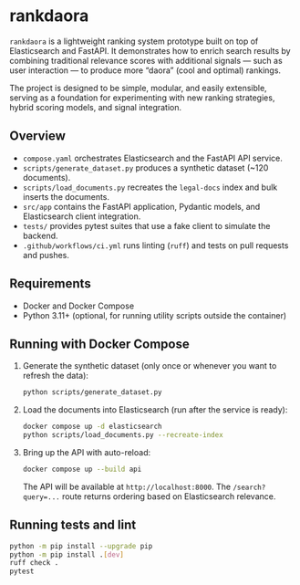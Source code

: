 # rankdaora

`rankdaora` is a lightweight ranking system prototype built on top of Elasticsearch and FastAPI.
It demonstrates how to enrich search results by combining traditional relevance scores with additional signals — such as user interaction — to produce more “daora” (cool and optimal) rankings.

The project is designed to be simple, modular, and easily extensible, serving as a foundation for experimenting with new ranking strategies, hybrid scoring models, and signal integration.

## Overview

- `compose.yaml` orchestrates Elasticsearch and the FastAPI API service.
- `scripts/generate_dataset.py` produces a synthetic dataset (~120 documents).
- `scripts/load_documents.py` recreates the `legal-docs` index and bulk inserts the documents.
- `src/app` contains the FastAPI application, Pydantic models, and Elasticsearch client integration.
- `tests/` provides pytest suites that use a fake client to simulate the backend.
- `.github/workflows/ci.yml` runs linting (`ruff`) and tests on pull requests and pushes.

## Requirements

- Docker and Docker Compose
- Python 3.11+ (optional, for running utility scripts outside the container)

## Running with Docker Compose

1. Generate the synthetic dataset (only once or whenever you want to refresh the data):

   ```bash
   python scripts/generate_dataset.py
   ```

2. Load the documents into Elasticsearch (run after the service is ready):

   ```bash
   docker compose up -d elasticsearch
   python scripts/load_documents.py --recreate-index
   ```

3. Bring up the API with auto-reload:

   ```bash
   docker compose up --build api
   ```

   The API will be available at `http://localhost:8000`. The `/search?query=...` route returns ordering based on Elasticsearch relevance.

## Running tests and lint

```bash
python -m pip install --upgrade pip
python -m pip install .[dev]
ruff check .
pytest
```